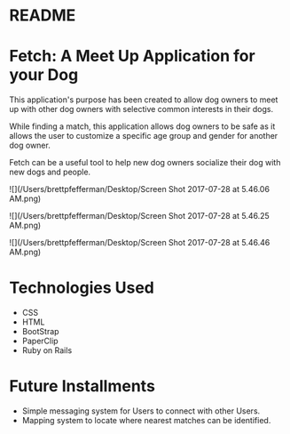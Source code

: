 # README

# Fetch: A Meet Up Application for your Dog
This application's purpose has been created to allow dog owners to meet up with other dog owners with selective common interests in their dogs. 

While finding a match, this application allows dog owners to be safe as it allows the user to customize a specific age group and gender for another dog owner.  

Fetch can be a useful tool to help new dog owners socialize their dog with new dogs and people. 

![](/Users/brettpfefferman/Desktop/Screen Shot 2017-07-28 at 5.46.06 AM.png)

![](/Users/brettpfefferman/Desktop/Screen Shot 2017-07-28 at 5.46.25 AM.png)

![](/Users/brettpfefferman/Desktop/Screen Shot 2017-07-28 at 5.46.46 AM.png)


# Technologies Used

- CSS
- HTML
- BootStrap
- PaperClip
- Ruby on Rails

# Future Installments
- Simple messaging system for Users to connect with other Users.
- Mapping system to locate where nearest matches can be identified.




